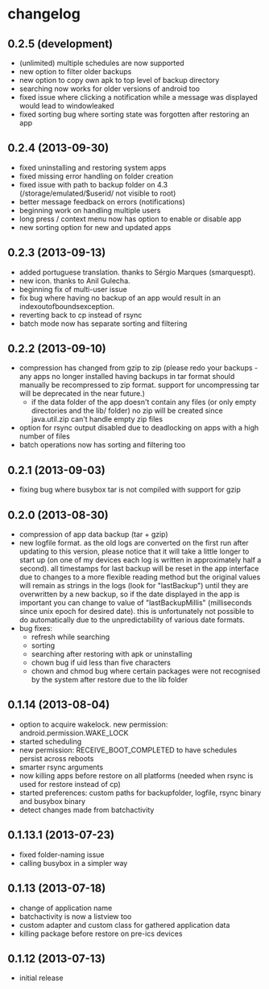 changelog
=========

0.2.5 (development)
------------------
 * (unlimited) multiple schedules are now supported
 * new option to filter older backups
 * new option to copy own apk to top level of backup directory
 * searching now works for older versions of android too
 * fixed issue where clicking a notification while a message was displayed would lead to windowleaked
 * fixed sorting bug where sorting state was forgotten after restoring an app

0.2.4 (2013-09-30)
------------------
 * fixed uninstalling and restoring system apps
 * fixed missing error handling on folder creation
 * fixed issue with path to backup folder on 4.3 (/storage/emulated/$userid/ not visible to root)
 * better message feedback on errors (notifications)
 * beginning work on handling multiple users
 * long press / context menu now has option to enable or disable app
 * new sorting option for new and updated apps

0.2.3 (2013-09-13)
------------------
 * added portuguese translation. thanks to Sérgio Marques (smarquespt).
 * new icon. thanks to Anil Gulecha.
 * beginning fix of multi-user issue
 * fix bug where having no backup of an app would result in an indexoutofboundsexception.
 * reverting back to cp instead of rsync
 * batch mode now has separate sorting and filtering
 
0.2.2 (2013-09-10)
-------------------
 * compression has changed from gzip to zip (please redo your backups - any apps no longer installed having backups in tar format should manually be recompressed to zip format. support for uncompressing tar will be deprecated in the near future.) 
    * if the data folder of the app doesn't contain any files (or only empty directories and the lib/ folder) no zip will be created since java.util.zip can't handle empty zip files
 * option for rsync output disabled due to deadlocking on apps with a high number of files
 * batch operations now has sorting and filtering too
 
0.2.1 (2013-09-03)
------------------
 * fixing bug where busybox tar is not compiled with support for gzip

0.2.0 (2013-08-30)
--------------------
 * compression of app data backup (tar + gzip)
 * new logfile format. as the old logs are converted on the first run after updating to this version, please notice that it will take a little longer to start up (on one of my devices each log is written in approximately half a second). all timestamps for last backup will be reset in the app interface due to changes to a more flexible reading method but the original values will remain as strings in the logs (look for "lastBackup") until they are overwritten by a new backup, so if the date displayed in the app is important you can change to value of "lastBackupMillis" (milliseconds since unix epoch for desired date). this is unfortunately not possible to do automatically due to the unpredictability of various date formats.
 * bug fixes:
    * refresh while searching
    * sorting 
    * searching after restoring with apk or uninstalling
    * chown bug if uid less than five characters
    * chown and chmod bug where certain packages were not recognised by the system after restore due to the lib folder  

0.1.14 (2013-08-04)
--------------------
 * option to acquire wakelock. new permission: android.permission.WAKE_LOCK
 * started scheduling
 * new permission: RECEIVE_BOOT_COMPLETED to have schedules persist across reboots
 * smarter rsync arguments
 * now killing apps before restore on all platforms (needed when rsync is used for restore instead of cp)
 * started preferences: custom paths for backupfolder, logfile, rsync binary and busybox binary
 * detect changes made from batchactivity
 
0.1.13.1 (2013-07-23)
--------------------
 * fixed folder-naming issue
 * calling busybox in a simpler way
 
0.1.13 (2013-07-18)
------------------
 * change of application name
 * batchactivity is now a listview too
 * custom adapter and custom class for gathered application data
 * killing package before restore on pre-ics devices

0.1.12 (2013-07-13)
------------------
 * initial release